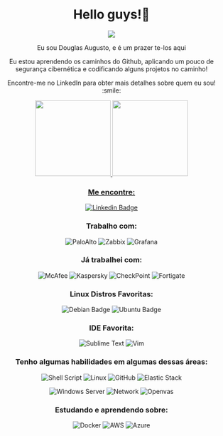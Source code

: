 <div align="center"> 

# Hello guys!👋

<p><img src="https://acollectivemind.files.wordpress.com/2014/02/tumblr_inline_mk8cglpgzh1qz4rgp.gif"/></p>

<p>Eu sou Douglas Augusto, e é um prazer te-los aqui</p>

<p>Eu estou aprendendo os caminhos do Github, aplicando um pouco de segurança cibernética e codificando alguns projetos no caminho!</p>

<p>Encontre-me no LinkedIn para obter mais detalhes sobre quem eu sou! :smile:</p>


<div>
  <a href="https:/https://github.com/augustodoug/">
  <img height="170cm" src="https://github-readme-stats.vercel.app/api?username=augustodoug&count_private=true&show_icons=true&theme=dark&hide_border=true&hide_rank=true"/>
  <img height="170cm" src="https://github-readme-stats.vercel.app/api/top-langs/?username=augustodoug&layout=compact&theme=dark&hide_border=true"/>
</div>

  
### Me encontre:

[![Linkedin Badge](https://img.shields.io/badge/-LinkedIn-black?style=for-the-badge&labelColor=1ca0f1&logo=Linkedin&logoColor=white&link=https://www.linkedin.com/in/augustodouglas/)](https://www.linkedin.com/in/augustodouglas/)


### Trabalho com:

![PaloAlto](https://img.shields.io/badge/PaloAlto-blue?style=for-the-badge&logo=PaloAltoNetwork&logoColor=white)
![Zabbix](https://img.shields.io/badge/-Zabbix-red?style=for-the-badge&logo=zabbix&logoColor=white)
![Grafana](https://img.shields.io/badge/-Grafana-orange?style=for-the-badge&logo=grafana&logoColor=white)

<p></p>

### Já trabalhei com:
![McAfee](https://img.shields.io/badge/mcafee-red?style=for-the-badge&logo=mcafee&logoColor=whites)
![Kaspersky](https://img.shields.io/badge/kaspersky-B0E0E6?style=for-the-badge&logo=kaspersky&logoColor=blue)
![CheckPoint](https://img.shields.io/badge/checkpoint-FFE4E1?style=for-the-badge&logo=checkpoint&logoColor=blue)
![Fortigate](https://img.shields.io/badge/fortigate-7B68EE?style=for-the-badge&logo=fortinet&logoColor=white)

### Linux Distros Favoritas:

![Debian Badge](https://img.shields.io/badge/Debian-A81D33?style=for-the-badge&logo=debian&logoColor=white)
![Ubuntu Badge](https://img.shields.io/badge/Ubuntu-purple?style=for-the-badge&logo=ubuntu&logoColor=white)


### IDE Favorita:
![Sublime Text](https://img.shields.io/badge/Sublime_Text-A9A9A9?style=for-the-badge&logo=sublimetext&logoColor=orange)
![Vim](https://img.shields.io/badge/Vim-FFFAFA?style=for-the-badge&logo=Vim&logoColor=008000)

  
### Tenho algumas habilidades em algumas dessas áreas:

![Shell Script](https://img.shields.io/badge/-Shell%20Script-brown?style=for-the-badge&logo=shell&logoColor=white)
![Linux](https://img.shields.io/badge/-Linux-16C60C?style=for-the-badge&logo=linux&logoColor=white)
![GitHub](https://img.shields.io/badge/-GitHub-lightgrey?style=for-the-badge&logo=github&logoColor=black)
![Elastic Stack](https://img.shields.io/badge/Elastic%20Stack-87CEFA?style=for-the-badge&logo=elastic&logoColor=black)

<p></p>

![Windows Server](https://img.shields.io/badge/Windows_Server-4169E1?style=for-the-badge&logo=windows&logoColor=white)
![Network](https://img.shields.io/badge/Network-4169E1?style=for-the-badge&logoColor=white)
![Openvas](https://img.shields.io/badge/openvas-green?style=for-the-badge&logo=greenbone&logoColor=green)

### Estudando e aprendendo sobre:

![Docker](https://img.shields.io/badge/docker-blue?style=for-the-badge&logo=docker&logoColor=white)
![AWS](https://img.shields.io/badge/aws-white?style=for-the-badge&logo=amazonaws&logoColor=orange)
![Azure](https://img.shields.io/badge/azure-B0E0E6?style=for-the-badge&logo=microsoftazure&logoColor=blue)
